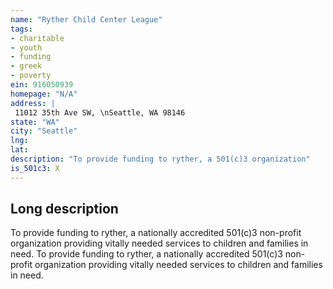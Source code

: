 ```yaml
---
name: "Ryther Child Center League"
tags:
- charitable
- youth
- funding
- greek
- poverty
ein: 916050939
homepage: "N/A"
address: |
 11012 35th Ave SW, \nSeattle, WA 98146
state: "WA"
city: "Seattle"
lng: 
lat: 
description: "To provide funding to ryther, a 501(c)3 organization"
is_501c3: X
---
```


## Long description

To provide funding to ryther, a nationally accredited 501(c)3 non-profit organization providing vitally needed services to children and families in need. To provide funding to ryther, a nationally accredited 501(c)3 non-profit organization providing vitally needed services to children and families in need. 

